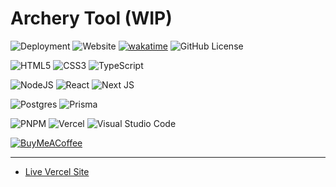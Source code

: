 # Archery Tool (WIP)

![Deployment](https://img.shields.io/github/deployments/corey-richardson/archery-tool/production?label=Deployment%20Status)
![Website](https://img.shields.io/website?url=https%3A%2F%2Farchery-tool.vercel.app%2F&up_message=online&label=Vercel%20Site)
[![wakatime](https://wakatime.com/badge/user/55c30436-1509-4eb9-9f18-fa9b7c6060c4/project/f284d99e-acc6-43a2-a5d0-bb6bfdf0f5c6.svg)](https://wakatime.com/@coreyrichardson/projects/hrzfhtnwcv?start=2025-07-01&end=2025-08-31)
![GitHub License](https://img.shields.io/github/license/corey-richardson/archery-tool)

![HTML5](https://img.shields.io/badge/html5-%23E34F26.svg?style=for-the-badge&logo=html5&logoColor=white)
![CSS3](https://img.shields.io/badge/css3-%231572B6.svg?style=for-the-badge&logo=css3&logoColor=white)
![TypeScript](https://img.shields.io/badge/typescript-%23007ACC.svg?style=for-the-badge&logo=typescript&logoColor=white)

![NodeJS](https://img.shields.io/badge/node.js-6DA55F?style=for-the-badge&logo=node.js&logoColor=white)
![React](https://img.shields.io/badge/react-%2320232a.svg?style=for-the-badge&logo=react&logoColor=%2361DAFB)
![Next JS](https://img.shields.io/badge/Next-black?style=for-the-badge&logo=next.js&logoColor=white)

![Postgres](https://img.shields.io/badge/postgres-%23316192.svg?style=for-the-badge&logo=postgresql&logoColor=white)
![Prisma](https://img.shields.io/badge/Prisma-3982CE?style=for-the-badge&logo=Prisma&logoColor=white)

![PNPM](https://img.shields.io/badge/pnpm-%234a4a4a.svg?style=for-the-badge&logo=pnpm&logoColor=f69220)
![Vercel](https://img.shields.io/badge/vercel-%23000000.svg?style=for-the-badge&logo=vercel&logoColor=white)
![Visual Studio Code](https://img.shields.io/badge/Visual%20Studio%20Code-0078d7.svg?style=for-the-badge&logo=visual-studio-code&logoColor=white)

[![BuyMeACoffee](https://img.shields.io/badge/Buy%20Me%20a%20Coffee-ffdd00?style=for-the-badge&logo=buy-me-a-coffee&logoColor=black)](https://buymeacoffee.com/corey.richardson)

---

- [Live Vercel Site](https://archery-tool.vercel.app/)
